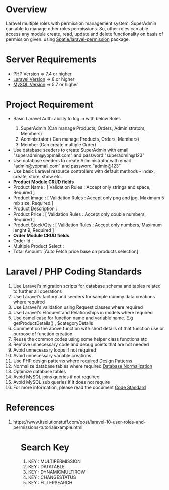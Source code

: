 # Overview
Laravel multiple roles with permission management system. SuperAdmin can able to manage other roles permissions. So, other roles can able access any module create, read, update and delete functionality on basis of permission given. using <a href="https://spatie.be/docs/laravel-permission/v5/introduction" target="_blank">Spatie/laravel-permission</a> package.

Server Requirements
=====================================
<ul>
  <li><a href="https://www.php.net/" target="_blank">PHP Version</a> => 7.4 or higher</li>
  <li><a href="https://laravel.com/docs/master" target="_blank">Laravel Version</a> => 8 or higher</li>
  <li><a href="https://www.mysql.com/" target="_blank">MySQL Version</a> => 5.7 or higher</li>
</ul>

# Project Requirement
<ul>
<li>Basic Laravel Auth: ability to log in with below Roles</li>
<ol>
<li>SuperAdmin (Can manage Products, Orders, Administrators, Members)</li>
<li>Administrator ( Can manage Products, Orders, Members)</li>
<li>Member (Can create multiple Order)</li>
</ol>
<li>Use database seeders to create SuperAdmin with email "superadmin@yopmail.com" and password "superadmin@123"</li>
<li>Use database seeders to create Administrator with email "admin@yopmail.com" and password "admin@123"</li>
<li>Use basic Laravel resource controllers with default methods - index, create, store, show etc.</li>
<li><b>Product Module CRUD fields</b></li>
<li>Product Name : [ Validation Rules : Accept only strings and space, Required ]</li>
<li>Product Image : [ Validation Rules : Accept only png and jpg, Maximum 5 mb size, Required ]</li>
<li>Product Description : </li>
<li>Product Price : [ Validation Rules : Accept only double numbers, Required ]</li>
<li>Product Stock/Qty : [ Validation Rules : Accept only numbers, Maximum lenght 9, Required ]</li>
<li><b>Order Module CRUD fields</b></li>
<li>Order Id : </li>
<li>Multiple Product Select : </li>
<li>Total Amount: [Auto Fetch price base on products selection]</li>
</ul>

# Laravel / PHP Coding Standards
<ol>
 <li>Use Laravel's migration scripts for database schema and tables related to further all operations</li>
 <li>Use Laravel's factory and seeders for sample dummy data creations where required</li>
 <li>Use Laravel's validation using Request classes where required</li>
 <li>Use Laravel's Eloquent and Relationships in models where required</li>
 <li>Use camel case for function name and variable name. E.g getProductDetails() , $categoryDetails </li>
 <li>Comment on the above function with short details of that function use or purpose of function creation. </li>
 <li>Reuse the common codes using some helper class functions etc</li>
 <li>Remove unnecessary code and debug points that are not needed</li>
 <li>Avoid unnecessary loops if not required</li>
 <li>Avoid unnecessary variable creations</li>
 <li>Use PHP design patterns where required <a href="https://refactoring.guru/design-patterns/php" target="_blank">Design Patterns</a></li>    <li>Normalize database tables where required <a href="https://www.guru99.com/database-normalization.html" target="_blank">Database Normalization</a></li>
 <li>Optimize database tables</li>
 <li>Avoid MySQL joins queries if not required</li>
 <li>Avoid MySQL sub queries if it does not require</li>
 <li>For more information, please read the document <a href="https://drive.google.com/drive/folders/1_nxEPw01QnVkVQfZ2WtXyeX7NcQ6ENdh" target='_blank'>Code Standard</a>
</ol>

# References
<ol>
 <li>https://www.itsolutionstuff.com/post/laravel-10-user-roles-and-permissions-tutorialexample.html</li> 
<ol> 

# Search Key
<ol>
  <li>KEY : MULTIPERMISSION</li>
  <li>KEY : DATATABLE</li>
  <li>KEY : DYNAMICMULTIROW</li>
  <li>KEY : CHANGESTATUS</li>
  <li>KEY : FILTERSEARCH</li>
</ol>